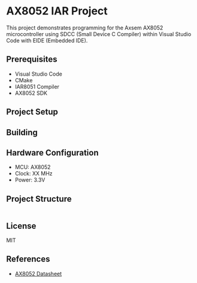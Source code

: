 # AX8052 IAR Project

This project demonstrates programming for the Axsem AX8052 microcontroller using SDCC (Small Device C Compiler) within Visual Studio Code with EIDE (Embedded IDE).

## Prerequisites

- Visual Studio Code
- CMake
- IAR8051 Compiler
- AX8052 SDK

## Project Setup



## Building




## Hardware Configuration

- MCU: AX8052
- Clock: XX MHz
- Power: 3.3V

## Project Structure

```

```

## License

MIT

## References


- [AX8052 Datasheet](https://www.axsem.com)
